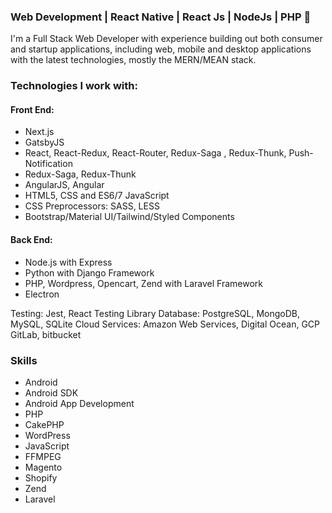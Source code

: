 ### Web Development | React Native | React Js | NodeJs | PHP 👋

I'm a Full Stack Web Developer with experience building out both consumer and startup applications, including web, mobile and desktop applications with the latest technologies, mostly the MERN/MEAN stack.

### Technologies I work with:

#### Front End:
* Next.js
* GatsbyJS
* React, React-Redux, React-Router, Redux-Saga , Redux-Thunk, Push-Notification
* Redux-Saga, Redux-Thunk
* AngularJS, Angular
* HTML5, CSS and ES6/7 JavaScript
* CSS Preprocessors: SASS, LESS
* Bootstrap/Material UI/Tailwind/Styled Components

#### Back End:
* Node.js with Express
* Python with Django Framework
* PHP, Wordpress, Opencart, Zend with Laravel Framework
* Electron

Testing: Jest, React Testing Library
Database: PostgreSQL, MongoDB, MySQL, SQLite
Cloud Services: Amazon Web Services, Digital Ocean, GCP
GitLab, bitbucket

### Skills
- Android
- Android SDK
- Android App Development
- PHP
- CakePHP
- WordPress
- JavaScript
- FFMPEG
- Magento
- Shopify
- Zend
- Laravel
